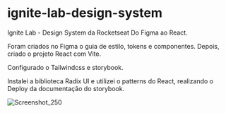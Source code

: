# ignite-lab-design-system

Ignite Lab - Design System da Rocketseat
Do Figma ao React.

Foram criados no Figma o guia de estilo, tokens e componentes. Depois, criado o projeto React com Vite. 

Configurado o Tailwindcss e storybook.

Instalei a biblioteca Radix UI e utilizei o patterns do React, realizando o Deploy da documentação do storybook.

![Screenshot_250](https://user-images.githubusercontent.com/65515537/196679110-956ce406-e3a2-4c58-9591-f1d5def5ca9d.png)

